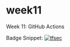 # week11
Week 11: GitHub Actions

Badge Snippet: 
[![tfsec](https://github.com/neypatel/week11/actions/workflows/tfsec.yml/badge.svg)](https://github.com/neypatel/week11/actions/workflows/tfsec.yml)
